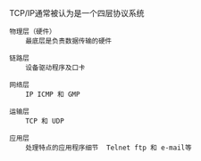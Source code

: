 TCP/IP通常被认为是一个四层协议系统

```
物理层（硬件）
    最底层是负责数据传输的硬件

链路层
    设备驱动程序及口卡

网络层
    IP ICMP 和 GMP

运输层 
    TCP 和 UDP

应用层 
    处理特点的应用程序细节  Telnet ftp 和 e-mail等
```
